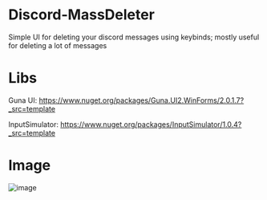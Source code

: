 # Discord-MassDeleter
Simple UI for deleting your discord messages using keybinds; mostly useful for deleting a lot of messages                                                                                                         

# Libs
Guna UI: https://www.nuget.org/packages/Guna.UI2.WinForms/2.0.1.7?_src=template                                                                                           

InputSimulator: https://www.nuget.org/packages/InputSimulator/1.0.4?_src=template

# Image
![image](https://user-images.githubusercontent.com/75084509/122309285-065fca00-cedc-11eb-80f3-6a40b2a2cc5a.png)

